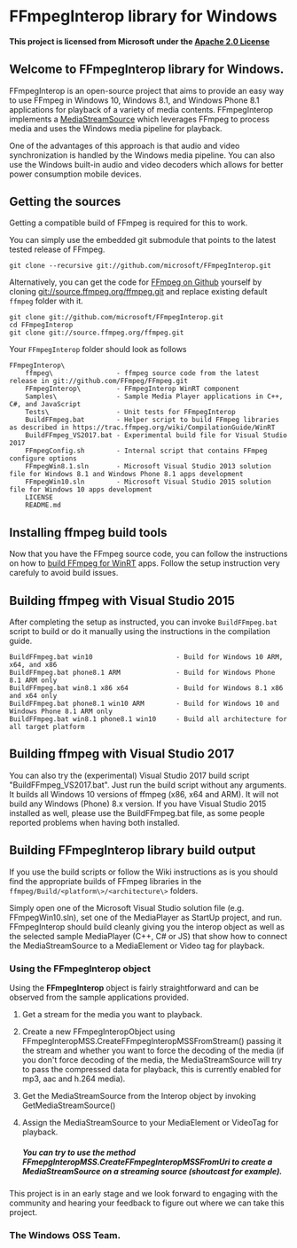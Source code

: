 # FFmpegInterop library for Windows

#### This project is licensed from Microsoft under the [Apache 2.0 License](http://www.apache.org/licenses/LICENSE-2.0)

## Welcome to FFmpegInterop library for Windows.

FFmpegInterop is an open-source project that aims to provide an easy way to use FFmpeg in Windows 10, Windows 8.1, and Windows Phone 8.1 applications for playback of a variety of media contents. FFmpegInterop implements a [MediaStreamSource](https://msdn.microsoft.com/en-us/library/windows/apps/windows.media.core.mediastreamsource.aspx) which leverages FFmpeg to process media and uses the Windows media pipeline for playback.

One of the advantages of this approach is that audio and video synchronization is handled by the Windows media pipeline. You can also use the Windows built-in audio and video decoders which allows for better power consumption mobile devices.

## Getting the sources

Getting a compatible build of FFmpeg is required for this to work.

You can simply use the embedded git submodule that points to the latest tested release of FFmpeg.

	git clone --recursive git://github.com/microsoft/FFmpegInterop.git

Alternatively, you can get the code for [FFmpeg on Github](http://github.com/FFmpeg) yourself by cloning [git://source.ffmpeg.org/ffmpeg.git](git://source.ffmpeg.org/ffmpeg.git) and replace existing default `ffmpeg` folder with it.

	git clone git://github.com/microsoft/FFmpegInterop.git
	cd FFmpegInterop
	git clone git://source.ffmpeg.org/ffmpeg.git

Your `FFmpegInterop` folder should look as follows

	FFmpegInterop\
	    ffmpeg\                - ffmpeg source code from the latest release in git://github.com/FFmpeg/FFmpeg.git
	    FFmpegInterop\         - FFmpegInterop WinRT component
	    Samples\               - Sample Media Player applications in C++, C#, and JavaScript
	    Tests\                 - Unit tests for FFmpegInterop
	    BuildFFmpeg.bat        - Helper script to build FFmpeg libraries as described in https://trac.ffmpeg.org/wiki/CompilationGuide/WinRT
	    BuildFFmpeg_VS2017.bat - Experimental build file for Visual Studio 2017
	    FFmpegConfig.sh        - Internal script that contains FFmpeg configure options
	    FFmpegWin8.1.sln       - Microsoft Visual Studio 2013 solution file for Windows 8.1 and Windows Phone 8.1 apps development
	    FFmpegWin10.sln        - Microsoft Visual Studio 2015 solution file for Windows 10 apps development
	    LICENSE
	    README.md

## Installing ffmpeg build tools

Now that you have the FFmpeg source code, you can follow the instructions on how to [build FFmpeg for WinRT](https://trac.ffmpeg.org/wiki/CompilationGuide/WinRT) apps. Follow the setup instruction very carefuly to avoid build issues.

## Building ffmpeg with Visual Studio 2015

After completing the setup as instructed, you can invoke `BuildFFmpeg.bat` script to build or do it manually using the instructions in the compilation guide.

	BuildFFmpeg.bat win10                     - Build for Windows 10 ARM, x64, and x86
	BuildFFmpeg.bat phone8.1 ARM              - Build for Windows Phone 8.1 ARM only
	BuildFFmpeg.bat win8.1 x86 x64            - Build for Windows 8.1 x86 and x64 only
	BuildFFmpeg.bat phone8.1 win10 ARM        - Build for Windows 10 and Windows Phone 8.1 ARM only
	BuildFFmpeg.bat win8.1 phone8.1 win10     - Build all architecture for all target platform

## Building ffmpeg with Visual Studio 2017

You can also try the (experimental) Visual Studio 2017 build script "BuildFFmpeg_VS2017.bat". Just run the build script without any arguments. It builds all Windows 10 versions of ffmpeg (x86, x64 and ARM). It will not build any Windows (Phone) 8.x version. If you have Visual Studio 2015 installed as well, please use the BuildFFmpeg.bat file, as some people reported problems when having both installed.

## Building FFmpegInterop library build output

If you use the build scripts or follow the Wiki instructions as is you should find the appropriate builds of FFmpeg libraries in the `ffmpeg/Build/<platform\>/<architecture\>` folders.

Simply open one of the Microsoft Visual Studio solution file (e.g. FFmpegWin10.sln), set one of the MediaPlayer as StartUp project, and run. FFmpegInterop should build cleanly giving you the interop object as well as the selected sample MediaPlayer (C++, C# or JS) that show how to connect the MediaStreamSource to a MediaElement or Video tag for playback.

### Using the FFmpegInterop object

Using the **FFmpegInterop** object is fairly straightforward and can be observed from the sample applications provided.

1. Get a stream for the media you want to playback.
2. Create a new FFmpegInteropObject using FFmpegInteropMSS.CreateFFmpegInteropMSSFromStream() passing it the stream and whether you want to force the decoding of the media (if you don't force decoding of the media, the MediaStreamSource will try to pass the compressed data for playback, this is currently enabled for mp3, aac and h.264 media).
3. Get the MediaStreamSource from the Interop object by invoking GetMediaStreamSource()
4. Assign the MediaStreamSource to your MediaElement or VideoTag for playback.

	##### You can try to use the method FFmepgInteropMSS.CreateFFmpegInteropMSSFromUri to create a MediaStreamSource on a streaming source (shoutcast for example).

This project is in an early stage and we look forward to engaging with the community and hearing your feedback to figure out where we can take this project.

### The Windows OSS Team.
